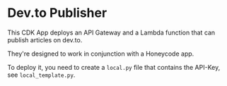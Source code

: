 # Dev.to Publisher

This CDK App deploys an API Gateway and a Lambda function that can publish articles on dev.to.

They're designed to work in conjunction with a Honeycode app.

To deploy it, you need to create a `local.py` file that contains the API-Key, see `local_template.py`.